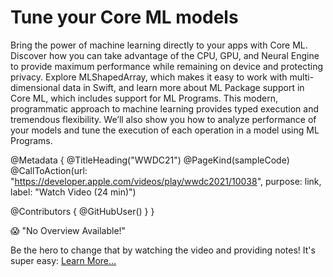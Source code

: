 # Tune your Core ML models

Bring the power of machine learning directly to your apps with Core ML. Discover how you can take advantage of the CPU, GPU, and Neural Engine to provide maximum performance while remaining on device and protecting privacy. Explore MLShapedArray, which makes it easy to work with multi-dimensional data in Swift, and learn more about ML Package support in Core ML, which includes support for ML Programs. This modern, programmatic approach to machine learning provides typed execution and tremendous flexibility. We’ll also show you how to analyze performance of your models and tune the execution of each operation in a model using ML Programs.

@Metadata {
   @TitleHeading("WWDC21")
   @PageKind(sampleCode)
   @CallToAction(url: "https://developer.apple.com/videos/play/wwdc2021/10038", purpose: link, label: "Watch Video (24 min)")

   @Contributors {
      @GitHubUser(<replace this with your GitHub handle>)
   }
}

😱 "No Overview Available!"

Be the hero to change that by watching the video and providing notes! It's super easy:
 [Learn More…](https://wwdcnotes.com/documentation/wwdcnotes/contributing)
